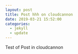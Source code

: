 ```yaml
---
layout: post
title: Post hhh on cloudcannon
date: 2019-03-21 15:52:00
categories:
  - jekyll
  - update
---
```


Test of Post in cloudcannon
